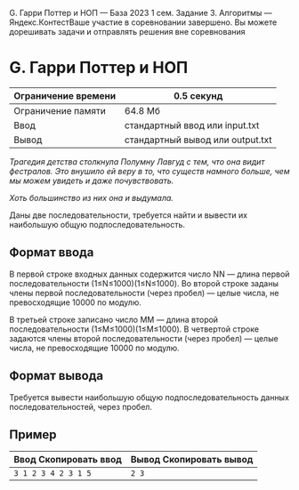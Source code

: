  G. Гарри Поттер и НОП — База 2023 1 сем. Задание 3\. Алгоритмы — Яндекс.КонтестВаше участие в соревновании завершено. Вы можете дорешивать задачи и отправлять решения вне соревнования


G. Гарри Поттер и НОП
=====================




| Ограничение времени | 0\.5 секунд |
| --- | --- |
| Ограничение памяти | 64\.8 Мб |
| Ввод | стандартный ввод или input.txt |
| Вывод | стандартный вывод или output.txt |






*Трагедия детства столкнула Полумну Лавгуд с тем, что она видит фестралов. Это внушило ей веру в то, что существ намного больше, чем мы можем увидеть и даже почувствовать.*


*Хоть большинство из них она и выдумала.*


Даны две последовательности, требуется найти и вывести их наибольшую общую подпоследовательность.




Формат ввода
------------




В первой строке входных данных содержится число NN — длина первой последовательности (1≤N≤1000)(1≤N≤1000). Во второй строке заданы члены первой последовательности (через пробел) — целые числа, не превосходящие 10000 по модулю.


В третьей строке записано число MM — длина второй последовательности (1≤M≤1000)(1≤M≤1000). В четвертой строке задаются члены второй последовательности (через пробел) — целые числа, не превосходящие 10000 по модулю.




Формат вывода
-------------




Требуется вывести наибольшую общую подпоследовательность данных последовательностей, через пробел.




Пример
------





| Ввод Скопировать ввод | Вывод Скопировать вывод |
| --- | --- |
| ``` 3 1 2 3 4 2 3 1 5  ``` | ``` 2 3   ``` |



